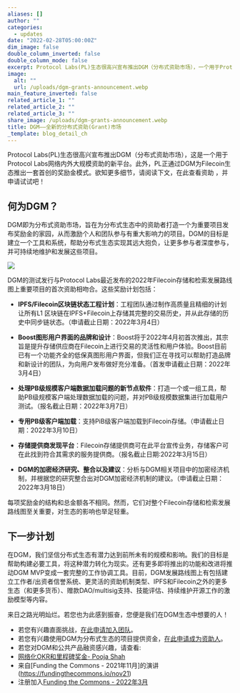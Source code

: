 ```yaml
---
aliases: []
author: ""
categories:
  - updates
date: "2022-02-28T05:00:00Z"
dim_image: false
double_column_inverted: false
double_column_mode: false
excerpt: Protocol Labs(PL)生态很高兴宣布推出DGM（分布式资助市场），一个用于Protocol Labs网络内外大规模资助的新平台。
image:
  alt: ""
  url: /uploads/dgm-grants-announcement.webp
main_feature_inverted: false
related_article_1: ""
related_article_2: ""
related_article_3: ""
share_image: /uploads/dgm-grants-announcement.webp
title: DGM——全新的分布式资助(Grant)市场
_template: blog_detail_ch
---
```


Protocol Labs(PL)生态很高兴宣布推出DGM（分布式资助市场），这是一个用于Protocol Labs网络内外大规模资助的新平台。此外，PL正通过DGM为Filecoin生态推出一套首创的奖励金模式。欲知更多细节，请阅读下文，在此查看资助 ，并申请试试吧！

## 何为DGM？

DGM即为分布式资助市场，旨在为分布式生态中的资助者打造一个为重要项目发布奖励金的家园，从而激励个人和团队参与有重大影响力的项目。DGM的目标是建立一个工具和系统，帮助分布式生态实现其远大抱负，让更多参与者深度参与，并可持续地维护和发展这些项目。

![](/uploads/dgm-screenshot.webp)

DGM的测试发行与Protocol Labs最近发布的2022年Filecoin存储和检索发展路线图上重要项目的首次资助相吻合。这些奖励计划包括：

- **IPFS/Filecoin区块链状态工程计划**：工程团队通过制作高质量且精细的计划让所有L1 区块链在IPFS+Filecoin上存储其完整的交易历史，并从此存储的历史中同步链状态。（申请截止日期：2022年3月4日）

- **Boost图形用户界面的品牌和设计**：Boost将于2022年4月初首次推出，其宗旨是提升存储供应商在Filecoin上进行交易的灵活性和用户体验。Boost目前已有一个功能齐全的低保真图形用户界面，但我们正在寻找可以帮助打造品牌和新设计的团队，为向用户发布做好充分准备。（首发申请截止日期：2022年3月4日）

- **处理PB级规模客户端数据加载问题的新节点软件**：打造一个或一组工具，帮助PB级规模客户端处理数据加载的问题，并对PB级规模数据集进行加载用户测试。（报名截止日期：2022年3月7日）

- **专用PB级客户端加载**：支持PiB级客户端加载到Filecoin存储。（申请截止日期：2022年3月10日）

- **存储提供商发现平台**：Filecoin存储提供商可在此平台宣传业务，存储客户可在此找到符合其需求的服务提供商。（报名截止日期:2022年3月15日）

- **DGM的加密经济研究、整合以及建议**：分析与DGM相关项目中的加密经济机制，并根据您的研究整合出对DGM加密经济机制的建议。（申请截止日期：2022年3月18日）

每项奖励金的结构和总金额各不相同。然而，它们对整个Filecoin存储和检索发展路线图至关重要，对生态的影响也举足轻重。

## 下一步计划

在DGM，我们坚信分布式生态有潜力达到前所未有的规模和影响。我们的目标是帮助构建必要工具，将这种潜力转化为现实。还有更多即将推出的功能和改进将推动DGM MVP变成一套完整的工作协调工具。目前，DGM发展路线图上有包括建立工作者/出资者信誉系统、更灵活的资助机制类型、IPFS和Filecoin之外的更多生态（和更多货币）、赠款DAO/multisig支持、技能评估、持续维护开源工作的激励模型等内容。

来日之路光明灿烂。若您也为此感到振奋，您便是我们在DGM生态中想要的人！

- 若您有兴趣直面挑战，[在此申请加入团队](https://airtable.com/shrjDwJ09O4NNIHnY)。
- 若您有兴趣使用DGM为分布式生态的项目提供资金，[在此申请成为资助人](https://airtable.com/shrrFHFi1PucZij51)。
- 若您对DGM和公共产品融资感兴趣，请查看:
- [网络化OKR和里程碑奖金- Pooja Shah](https://www.youtube.com/watch?v=pJqdkuOMe98)
- 来自[Funding the Commons - 2021年11月]的演讲(https://fundingthecommons.io/nov21)
- 注册加入[Funding the Commons - 2022年3月](https://fundingthecommons.io/)
